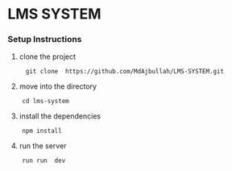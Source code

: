 # LMS SYSTEM

### Setup Instructions

1. clone the project 
``` 
     git clone  https://github.com/MdAjbullah/LMS-SYSTEM.git   
```


2. move into the directory
```
    cd lms-system
```

3. install the dependencies
```
    npm install
```

4. run the server
```
    run run  dev 
```





